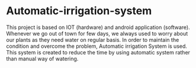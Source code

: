 # Automatic-irrigation-system
This project is based on IOT (hardware) and android application (software).
Whenever we go out of town for few days, we always used to worry about our plants as they need water on regular basis. 
In order to maintain the condition and overcome the problem, Automatic irrigation System is used.
This system is created to reduce the time by using automatic system rather than manual way of watering.
